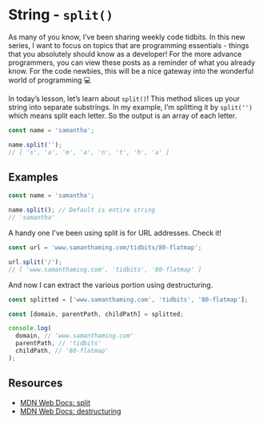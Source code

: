 # String - `split()`

As many of you know, I’ve been sharing weekly code tidbits. In this new series, I want to focus on topics that are programming essentials - things that you absolutely should know as a developer! For the more advance programmers, you can view these posts as a reminder of what you already know. For the code newbies, this will be a nice gateway into the wonderful world of programming 💻

In today’s lesson, let’s learn about `split()`! This method slices up your string into separate substrings. In my example, I’m splitting it by `split('')` which means split each letter. So the output is an array of each letter.

```javascript
const name = 'samantha';

name.split('');
// [ 's', 'a', 'm', 'a', 'n', 't', 'h', 'a' ]
```

## Examples

```javascript
const name = 'samantha';

name.split(); // Default is entire string
// 'samantha'
```

A handy one I've been using split is for URL addresses. Check it!

```javascript
const url = 'www.samanthaming.com/tidbits/80-flatmap';

url.split('/');
// [ 'www.samanthaming.com', 'tidbits', '80-flatmap' ]
```

And now I can extract the various portion using destructuring.

```javascript
const splitted = ['www.samanthaming.com', 'tidbits', '80-flatmap'];

const [domain, parentPath, childPath] = splitted;

console.log(
  domain, // 'www.samanthaming.com'
  parentPath, // 'tidbits'
  childPath, // '80-flatmap'
);
```

## Resources

- [MDN Web Docs: split](https://developer.mozilla.org/en-US/docs/Web/JavaScript/Reference/Global_Objects/String/split)
- [MDN Web Docs: destructuring](https://developer.mozilla.org/en-US/docs/Web/JavaScript/Reference/Operators/Destructuring_assignment)
